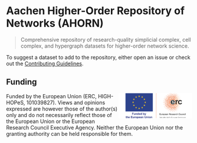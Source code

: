 # Aachen Higher-Order Repository of Networks (AHORN)

> Comprehensive repository of research-quality simplicial complex, cell complex, and hypergraph datasets for higher-order network science.

To suggest a dataset to add to the repository, either open an issue or check out the [Contributing Guidelines](https://ahorn.rwth-aachen.de/about/contributing).

## Funding

<img align="right" width="200" src="https://raw.githubusercontent.com/netsci-rwth/ahorn/main/public/images/erc_logo.png">

Funded by the European Union (ERC, HIGH-HOPeS, 101039827).
Views and opinions expressed are however those of the author(s) only and do not necessarily reflect those of the European Union or the European Research Council Executive Agency.
Neither the European Union nor the granting authority can be held responsible for them.

